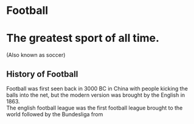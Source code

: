 # Football
<body>
<h1>The greatest sport of all time.</h1>
  <p>(Also known as soccer)</p>

<h2>History of Football</h2>
<p>Football was first seen back in 3000 BC in China with people kicking the balls into the net, but the modern version was brought by the English in 1863.<br> The english football league was the first football league brought to the world followed by the Bundesliga from </p>



  
</body>
